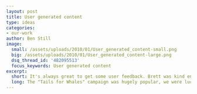 ```yaml
---
layout: post
title: User generated content
type: ideas
categories:
- our-work
author: Ben Still
image:
  small: /assets/uploads/2010/01/User_generated_content-small.png
  big: /assets/uploads/2010/01/User_generated_content-large.png
  dsq_thread_id: '482095513'
  focus_keywords: User generated content
excerpt:
  short: It's always great to get some user feedback. Brett was kind enough to make this video about "Tails for Whales"
  long: The "Tails for Whales" campaign was hugely popular, we were lucky enough to build their website. In the video below, Brett gives some some valuable feedback.
---
```


<object width="695" height="414">
<param name="movie" value="http://www.youtube.com/v/ORpz3K-iVx4?fs=1"/>
<param name="allowFullScreen" value="true"/><param name="allowscriptaccess" value="always"/>

<embed src="http://www.youtube.com/v/ORpz3K-iVx4?fs=1" type="application/x-shockwave-flash" allowscriptaccess="always" allowfullscreen="true" width="695" height="414"/>
</object>
